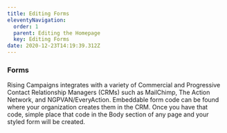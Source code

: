 ```yaml
---
title: Editing Forms
eleventyNavigation:
  order: 1
  parent: Editing the Homepage
  key: Editing Forms
date: 2020-12-23T14:19:39.312Z
---
```

### Forms

Rising Campaigns integrates with a variety of Commercial and Progressive Contact Relationship Managers (CRMs) such as MailChimp, The Action Network, and NGPVAN/EveryAction. Embeddable form code can be found where your organization creates them in the CRM. Once you have that code, simple place that code in the Body section of any page and your styled form will be created.